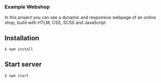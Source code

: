 ### Example Webshop

In this project you can see a dynamic and responsive webpage of an online shop, build with HTLM, CSS, SCSS and JavaScript

## Installation
```sh
$ npm install
```

## Start server
```sh
$ npm start
```
